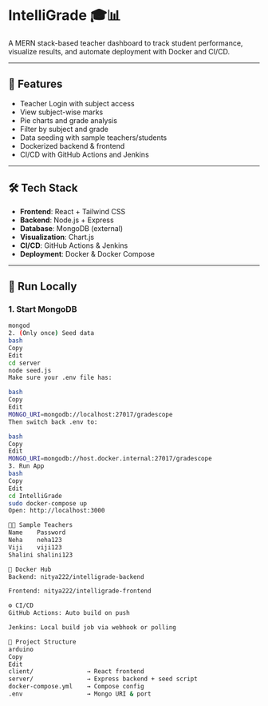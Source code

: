 # IntelliGrade 🎓📊

A MERN stack-based teacher dashboard to track student performance, visualize results, and automate deployment with Docker and CI/CD.

---

## 🔑 Features

- Teacher Login with subject access  
- View subject-wise marks  
- Pie charts and grade analysis  
- Filter by subject and grade  
- Data seeding with sample teachers/students  
- Dockerized backend & frontend  
- CI/CD with GitHub Actions and Jenkins  

---

## 🛠️ Tech Stack

- **Frontend**: React + Tailwind CSS  
- **Backend**: Node.js + Express  
- **Database**: MongoDB (external)  
- **Visualization**: Chart.js  
- **CI/CD**: GitHub Actions & Jenkins  
- **Deployment**: Docker & Docker Compose  

---

## 🧪 Run Locally

### 1. Start MongoDB

```bash
mongod
2. (Only once) Seed data
bash
Copy
Edit
cd server
node seed.js
Make sure your .env file has:

bash
Copy
Edit
MONGO_URI=mongodb://localhost:27017/gradescope
Then switch back .env to:

bash
Copy
Edit
MONGO_URI=mongodb://host.docker.internal:27017/gradescope
3. Run App
bash
Copy
Edit
cd IntelliGrade
sudo docker-compose up
Open: http://localhost:3000

👨‍🏫 Sample Teachers
Name	Password
Neha	neha123
Viji	viji123
Shalini	shalini123

🐳 Docker Hub
Backend: nitya222/intelligrade-backend

Frontend: nitya222/intelligrade-frontend

⚙️ CI/CD
GitHub Actions: Auto build on push

Jenkins: Local build job via webhook or polling

📁 Project Structure
arduino
Copy
Edit
client/               → React frontend  
server/               → Express backend + seed script  
docker-compose.yml    → Compose config  
.env                  → Mongo URI & port  